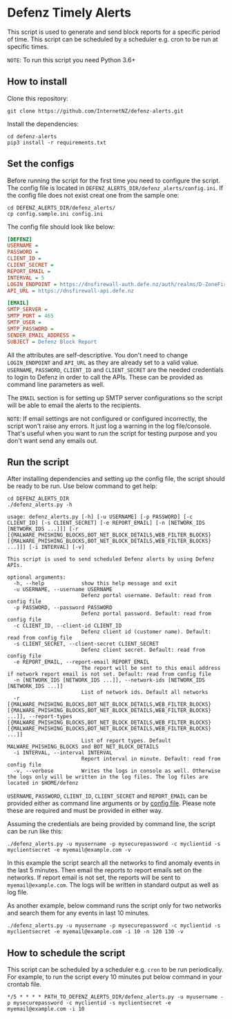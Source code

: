 # Defenz Timely Alerts
This script is used to generate and send block reports for a specific period of time. 
This script can be scheduled by a scheduler e.g. cron to be run at specific times.

`NOTE`: To run this script you need Python 3.6+

## How to install
Clone this repository:
```shell script
git clone https://github.com/InternetNZ/defenz-alerts.git
```
Install the dependencies:
```shell script
cd defenz-alerts
pip3 install -r requirements.txt
```

## Set the configs
Before running the script for the first time you need to configure the script. The config file
is located in ``DEFENZ_ALERTS_DIR/defenz_alerts/config.ini``. If the config file does not exist 
creat one from the sample one:

```shell script
cd DEFENZ_ALERTS_DIR/defenz_alerts/
cp config.sample.ini config.ini
```

The config file should look like below:

```ini
[DEFENZ]
USERNAME =
PASSWORD =
CLIENT_ID =
CLIENT_SECRET =
REPORT_EMAIL =
INTERVAL = 5
LOGIN_ENDPOINT = https://dnsfirewall-auth.defe.nz/auth/realms/D-ZoneFireWall/protocol/openid-connect/token
API_URL = https://dnsfirewall-api.defe.nz

[EMAIL]
SMTP_SERVER =
SMTP_PORT = 465
SMTP_USER =
SMTP_PASSWORD =
SENDER_EMAIL_ADDRESS =
SUBJECT = Defenz Block Report
```

All the attributes are self-descriptive. You don't need to change `LOGIN_ENDPOINT` and `API_URL` as
they are already set to a valid value. `USERNAME`, `PASSWORD`, `CLIENT_ID` and `CLIENT_SECRET` are 
the needed credentials to login to Defenz in order to call the APIs. These can 
be provided as command line parameters as well.

The `EMAIL` section is for setting up SMTP server configurations so the script will be able to email
the alerts to the recipients.

`NOTE`: If email settings are not configured or configured incorrectly, the script won't raise any errors.
It just log a warning in the log file/console. That's useful when you want to run the script for testing purpose
and you don't want send any emails out.

## Run the script
After installing dependencies and setting up the config file, the script should be ready to be run. Use below command to get help:

```shell script
cd DEFENZ_ALERTS_DIR
./defenz_alerts.py -h

usage: defenz_alerts.py [-h] [-u USERNAME] [-p PASSWORD] [-c CLIENT_ID] [-s CLIENT_SECRET] [-e REPORT_EMAIL] [-n [NETWORK_IDS [NETWORK_IDS ...]]] [-r [{MALWARE_PHISHING_BLOCKS,BOT_NET_BLOCK_DETAILS,WEB_FILTER_BLOCKS} [{MALWARE_PHISHING_BLOCKS,BOT_NET_BLOCK_DETAILS,WEB_FILTER_BLOCKS} ...]]] [-i INTERVAL] [-v]

This script is used to send scheduled Defenz alerts by using Defenz APIs.

optional arguments:
  -h, --help            show this help message and exit
  -u USERNAME, --username USERNAME
                        Defenz portal username. Default: read from config file
  -p PASSWORD, --password PASSWORD
                        Defenz portal password. Default: read from config file
  -c CLIENT_ID, --client-id CLIENT_ID
                        Defenz client id (customer name). Default: read from config file
  -s CLIENT_SECRET, --client-secret CLIENT_SECRET
                        Defenz client secret. Default: read from config file
  -e REPORT_EMAIL, --report-email REPORT_EMAIL
                        The report will be sent to this email address if network report email is not set. Default: read from config file
  -n [NETWORK_IDS [NETWORK_IDS ...]], --network-ids [NETWORK_IDS [NETWORK_IDS ...]]
                        List of network ids. Default all networks
  -r [{MALWARE_PHISHING_BLOCKS,BOT_NET_BLOCK_DETAILS,WEB_FILTER_BLOCKS} [{MALWARE_PHISHING_BLOCKS,BOT_NET_BLOCK_DETAILS,WEB_FILTER_BLOCKS} ...]], --report-types [{MALWARE_PHISHING_BLOCKS,BOT_NET_BLOCK_DETAILS,WEB_FILTER_BLOCKS} [{MALWARE_PHISHING_BLOCKS,BOT_NET_BLOCK_DETAILS,WEB_FILTER_BLOCKS} ...]]
                        List of report types. Default MALWARE_PHISHING_BLOCKS and BOT_NET_BLOCK_DETAILS
  -i INTERVAL, --interval INTERVAL
                        Report interval in minute. Default: read from config file
  -v, --verbose         Writes the logs in console as well. Otherwise the logs only will be written in the log files. The log files are located in $HOME/defenz
```

`USERNAME`, `PASSWORD`, `CLIENT_ID`, `CLIENT_SECRET` and `REPORT_EMAIL` can be provided either 
as command line arguments or by [config file](#set-the-configs). Please note these are required and must be provided
in either way.

Assuming the credentials are being provided by command line, the script can be run like this:

```shell script
./defenz_alerts.py -u myusername -p mysecurepassword -c myclientid -s myclientsecret -e myemail@example.com -v
```

In this example the script search all the networks to find anomaly events in the last 5 
minutes. Then email the reports to report emails set on the networks. If 
report email is not set, the reports will be sent to `myemail@example.com`. The logs will be written in
standard output as well as log file.


As another example, below command runs the script only for two networks and search them for
any events in last 10 minutes. 

```shell script
./defenz_alerts.py -u myusername -p mysecurepassword -c myclientid -s myclientsecret -e myemail@example.com -i 10 -n 120 130 -v
```

## How to schedule the script
This script can be scheduled by a scheduler e.g. `cron` to be run periodically. For example, 
to run the script every 10 minutes put below command in your crontab file.
```shell script
*/5 * * * * PATH_TO_DEFENZ_ALERTS_DIR/defenz_alerts.py -u myusername -p mysecurepassword -c myclientid -s myclientsecret -e myemail@example.com -i 10
```
